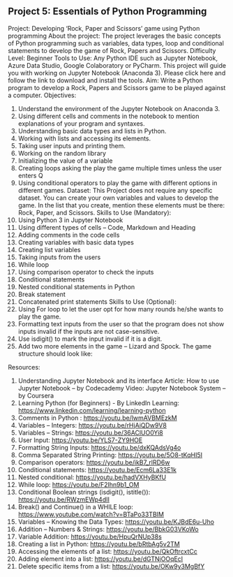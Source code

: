 ## Project 5: Essentials of Python Programming
Project: Developing ‘Rock, Paper and Scissors’ game using Python programming
About the project: The project leverages the basic concepts of Python programming such as variables, data types, loop and conditional statements to develop the game of Rock, Papers and Scissors.
Difficulty Level: Beginner
Tools to Use: Any Python IDE such as Jupyter Notebook, Azure Data Studio, Google Colaboratory or PyCharm. This project will guide you with working on Jupyter Notebook (Anaconda 3). Please click here and follow the link to download and install the tools.
Aim: Write a Python program to develop a Rock, Papers and Scissors game to be played against a computer.
Objectives: 
1.	Understand the environment of the Jupyter Notebook on Anaconda 3.
2.	Using different cells and comments in the notebook to mention explanations of your program and syntaxes.
3.	Understanding basic data types and lists in Python.
4.	Working with lists and accessing its elements.
5.	Taking user inputs and printing them.
6.	Working on the random library
7.	Initializing the value of a variable
8.	Creating loops asking the play the game multiple times unless the user enters Q
9.	Using conditional operators to play the game with different options in different games.
Dataset: This Project does not require any specific dataset. You can create your own variables and values to develop the game. In the list that you create, mention these elements must be there: Rock, Paper, and Scissors.
Skills to Use (Mandatory): 
1.	Using Python 3 in Jupyter Notebook
2.	Using different types of cells – Code, Markdown and Heading
3.	Adding comments in the code cells
4.	Creating variables with basic data types
5.	Creating list variables
6.	Taking inputs from the users
7.	While loop
8.	Using comparison operator to check the inputs
9.	Conditional statements
10.	Nested conditional statements in Python
11.	Break statement
12.	Concatenated print statements
Skills to Use (Optional):
1.	Using For loop to let the user opt for how many rounds he/she wants to play the game.
2.	Formatting text inputs from the user so that the program does not show inputs invalid if the inputs are not case-sensitive.
3.	Use isdigit() to mark the input invalid if it is a digit.
4.	Add two more elements in the game – Lizard and Spock. The game structure should look like:
 
Resources: 
1.	Understanding Jupyter Notebook and its interface
Article: How to use Jupyter Notebook – by Codecademy
Video: Jupyter Notebook System – by Coursera
2.	Learning Python (for Beginners) - By LinkedIn Learning: https://www.linkedin.com/learning/learning-python
3.	Comments in Python : https://youtu.be/lwmAVBMEzkM
4.	Variables – Integers: https://youtu.be/rHjAiQDw9V8
5.	Variables – Strings: https://youtu.be/36AClUO0Yi8
6.	User Input: https://youtu.be/YLS7-ZY9HOE
7.	Formatting String Inputs: https://youtu.be/dxKQAdsVg4o
8.	Comma Separated String Printing: https://youtu.be/5O8-tKqHI5I
9.	Comparison operators: https://youtu.be/ikB7_rlRD6w
10.	Conditional statements: https://youtu.be/Ecm6La33E1k
11.	Nested conditional: https://youtu.be/hadVXHyBKfU
12.	While loop: https://youtu.be/F2Ihn9b1_OM
13.	Conditional Boolean strings (isdigit(), istitle()): https://youtu.be/RWzmEWp4dII
14.	Break() and Continue() in a WHILE loop: https://www.youtube.com/watch?v=BTaPo33TBIM
15.	Variables – Knowing the Data Types: https://youtu.be/KJBdE6u-Uho
16.	Addition – Numbers & Strings: https://youtu.be/BbkG03VKoWo
17.	Variable Addition: https://youtu.be/HpuQrNUp38s
18.	Creating a list in Python: https://youtu.be/bRtbAg5v2TM
19.	Accessing the elements of a list: https://youtu.be/QkOftrcxtCc
20.	Adding element into a list: https://youtu.be/dGTNjOOqEcI
21.	Delete specific items from a list: https://youtu.be/OKw9y3MgBfY
